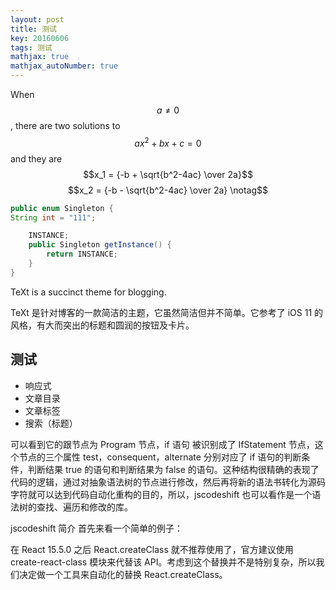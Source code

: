 ```yaml
---
layout: post
title: 测试
key: 20160606
tags: 测试
mathjax: true
mathjax_autoNumber: true
---
```

When $$a \ne 0$$, there are two solutions to $$ax^2 + bx + c = 0$$ and they are
$$x_1 = {-b + \sqrt{b^2-4ac} \over 2a}$$
$$x_2 = {-b - \sqrt{b^2-4ac} \over 2a} \notag$$



```java
public enum Singleton {
String int = "111";

	INSTANCE;
	public Singleton getInstance() {
		return INSTANCE;
	}
}

```

TeXt is a succinct theme for blogging.

TeXt 是针对博客的一款简洁的主题，它虽然简洁但并不简单。它参考了 iOS 11 的风格，有大而突出的标题和圆润的按钮及卡片。

## 测试

- 响应式
- 文章目录
- 文章标签
- 搜索（标题）
<!--more-->

可以看到它的跟节点为 Program 节点，if 语句 被识别成了 IfStatement 节点，这个节点的三个属性 test，consequent，alternate 分别对应了 if 语句的判断条件，判断结果 true 的语句和判断结果为 false 的语句。这种结构很精确的表现了代码的逻辑，通过对抽象语法树的节点进行修改，然后再将新的语法书转化为源码字符就可以达到代码自动化重构的目的，所以，jscodeshift 也可以看作是一个语法树的查找、遍历和修改的库。

jscodeshift 简介
首先来看一个简单的例子：

在 React 15.5.0 之后 React.createClass 就不推荐使用了，官方建议使用 create-react-class 模块来代替该 API。考虑到这个替换并不是特别复杂，所以我们决定做一个工具来自动化的替换 React.createClass。


